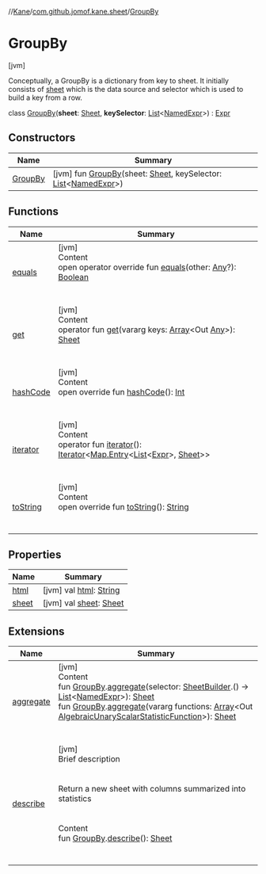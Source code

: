 //[Kane](../../index.md)/[com.github.jomof.kane.sheet](../index.md)/[GroupBy](index.md)



# GroupBy  
 [jvm] 

Conceptually, a GroupBy is a dictionary from key to sheet. It initially consists of [sheet](index.md#com.github.jomof.kane.sheet/GroupBy/sheet/#/PointingToDeclaration/) which is the data source and selector which is used to build a key from a row.

class [GroupBy](index.md)(**sheet**: [Sheet](../-sheet/index.md), **keySelector**: [List](https://kotlinlang.org/api/latest/jvm/stdlib/kotlin.collections/-list/index.html)<[NamedExpr](../../com.github.jomof.kane/-named-expr/index.md)>) : [Expr](../../com.github.jomof.kane/-expr/index.md)   


## Constructors  
  
|  Name|  Summary| 
|---|---|
| [GroupBy](-group-by.md)|  [jvm] fun [GroupBy](-group-by.md)(sheet: [Sheet](../-sheet/index.md), keySelector: [List](https://kotlinlang.org/api/latest/jvm/stdlib/kotlin.collections/-list/index.html)<[NamedExpr](../../com.github.jomof.kane/-named-expr/index.md)>)   <br>


## Functions  
  
|  Name|  Summary| 
|---|---|
| [equals](https://kotlinlang.org/api/latest/jvm/stdlib/kotlin/-any/equals.html)| [jvm]  <br>Content  <br>open operator override fun [equals](https://kotlinlang.org/api/latest/jvm/stdlib/kotlin/-any/equals.html)(other: [Any](https://kotlinlang.org/api/latest/jvm/stdlib/kotlin/-any/index.html)?): [Boolean](https://kotlinlang.org/api/latest/jvm/stdlib/kotlin/-boolean/index.html)  <br><br><br>
| [get](get.md)| [jvm]  <br>Content  <br>operator fun [get](get.md)(vararg keys: [Array](https://kotlinlang.org/api/latest/jvm/stdlib/kotlin/-array/index.html)<Out [Any](https://kotlinlang.org/api/latest/jvm/stdlib/kotlin/-any/index.html)>): [Sheet](../-sheet/index.md)  <br><br><br>
| [hashCode](https://kotlinlang.org/api/latest/jvm/stdlib/kotlin/-any/hash-code.html)| [jvm]  <br>Content  <br>open override fun [hashCode](https://kotlinlang.org/api/latest/jvm/stdlib/kotlin/-any/hash-code.html)(): [Int](https://kotlinlang.org/api/latest/jvm/stdlib/kotlin/-int/index.html)  <br><br><br>
| [iterator](iterator.md)| [jvm]  <br>Content  <br>operator fun [iterator](iterator.md)(): [Iterator](https://kotlinlang.org/api/latest/jvm/stdlib/kotlin.collections/-iterator/index.html)<[Map.Entry](https://kotlinlang.org/api/latest/jvm/stdlib/kotlin.collections/-map/-entry/index.html)<[List](https://kotlinlang.org/api/latest/jvm/stdlib/kotlin.collections/-list/index.html)<[Expr](../../com.github.jomof.kane/-expr/index.md)>, [Sheet](../-sheet/index.md)>>  <br><br><br>
| [toString](to-string.md)| [jvm]  <br>Content  <br>open override fun [toString](to-string.md)(): [String](https://kotlinlang.org/api/latest/jvm/stdlib/kotlin/-string/index.html)  <br><br><br>


## Properties  
  
|  Name|  Summary| 
|---|---|
| [html](index.md#com.github.jomof.kane.sheet/GroupBy/html/#/PointingToDeclaration/)|  [jvm] val [html](index.md#com.github.jomof.kane.sheet/GroupBy/html/#/PointingToDeclaration/): [String](https://kotlinlang.org/api/latest/jvm/stdlib/kotlin/-string/index.html)   <br>
| [sheet](index.md#com.github.jomof.kane.sheet/GroupBy/sheet/#/PointingToDeclaration/)|  [jvm] val [sheet](index.md#com.github.jomof.kane.sheet/GroupBy/sheet/#/PointingToDeclaration/): [Sheet](../-sheet/index.md)   <br>


## Extensions  
  
|  Name|  Summary| 
|---|---|
| [aggregate](../aggregate.md)| [jvm]  <br>Content  <br>fun [GroupBy](index.md).[aggregate](../aggregate.md)(selector: [SheetBuilder](../-sheet-builder/index.md).() -> [List](https://kotlinlang.org/api/latest/jvm/stdlib/kotlin.collections/-list/index.html)<[NamedExpr](../../com.github.jomof.kane/-named-expr/index.md)>): [Sheet](../-sheet/index.md)  <br>fun [GroupBy](index.md).[aggregate](../aggregate.md)(vararg functions: [Array](https://kotlinlang.org/api/latest/jvm/stdlib/kotlin/-array/index.html)<Out [AlgebraicUnaryScalarStatisticFunction](../../com.github.jomof.kane.functions/-algebraic-unary-scalar-statistic-function/index.md)>): [Sheet](../-sheet/index.md)  <br><br><br>
| [describe](../describe.md)| [jvm]  <br>Brief description  <br><br><br>Return a new sheet with columns summarized into statistics<br><br>  <br>Content  <br>fun [GroupBy](index.md).[describe](../describe.md)(): [Sheet](../-sheet/index.md)  <br><br><br>

